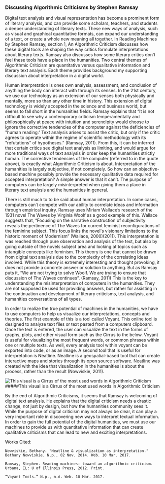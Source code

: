 ### Discussing Algorithmic Criticisms by Stephen Ramsay





Digital text analysis and visual representation has become a prominent form of literary analysis, and can provide some scholars, teachers,
and students a deeper understanding of literary texts. These new ways of analysis, such as visual and graphical quantitative formats, 
can expand our understanding of a text, or create a whole new meaning all together. In Reading Machines by Stephen Ramsay, section 1, 
An Algorithmic Criticism discusses how these digital tools are shaping the way critics formulate interpretations about literary texts. 
Ramsay also discusses how some literary critics don’t feel these tools have a place in the humanities. Two central themes of Algorithmic 
Criticism are quantitative versus qualitative information and literary text analysis. Each theme provides background my supporting 
discussion about interpretation in a digital world. 

Human interpretation is ones own analysis, assessment, and conclusion of anything the body can interact with through its senses. In the 
21st century, we use our technology as an extension of our senses both physically and mentally, more so than any other time in 
history. This extension of digital technology is widely accepted in the science and business world, but seems to fall short in the 
humanities fields. Ramsay explains that “It is not difficult to see why a contemporary criticism temperamentally and philosophically at
peace with intuition and serendipity would choose to ignore the corrective tendencies of the computer against the deficiencies of 
"human reading:' Text analysis arises to assist the critic, but only if the critic agrees to operate within the regime of scientific 
methodology with its "refutations" of hypotheses.” (Ramsay, 2011).  From this, it can be inferred that certain critics see digital text 
analysis as limiting, and would argue for more traditional ways of text analysis in order keep the humanities strictly human. The 
corrective tendencies of the computer (referred to in the quote above), is exactly what Algorithmic Criticism is about. 
Interpretation of the humanities is largely subjective, if not completely. So how can an objective-based machine possibly provide the 
necessary qualitative data required for accepted interpretation? A simple answer is that it can’t. The purpose of computers can be 
largely misinterpreted when giving them a place in literary text analysis and the humanities in general. 

There is still much to to be said about human interpretation. In some cases, computers can’t compete with our ability to correlate ideas 
and information through empirical inquiry. Ramsay uses Miriam Wallace’s research of the 1931 novel The Waves by Virginia Woolf as a good 
example of this. Wallace suggests that, “Focusing on the narrative construction of subjectivity reveals the pertinence of The Waves for 
current feminist reconfigurations of the feminine subject. This focus links the novel's visionary limitations to the historic moment of 
Modernism” (Wallace, 2000)(2011). This interpretation is was reached through pure observation and analysis of the text, but also by going
outside of the novels subject area and looking at topics such as intangible concepts like feminism. This theory is one that cannot be 
drawn from digital text analysis due to the complexity of the correlating ideas involved. While this theory is extremely interesting and
thought provoking, it does not provide a concrete answer or solution to anything. But as Ramsay puts it, “We are not trying to solve Woolf.
We are trying to ensure that discussion of The Waves continues”. (Ramsay, 2011)  This is the key to understanding the misinterpretation of
computers in the humanities. They are not supposed be used for providing answers, but rather for assisting in the continuation and 
development of literary criticisms, text analysis, and humanities conversations of all types. 

In order to realize the true potential of machines in the humanities, we have to use computers to help us visualize our interpretations,
concepts and theories. The first example of this is a tool called Voyant. This online tool is designed to analyze text files or text 
pasted from a computers clipboard. Once the text is entered, the user can visualize the text in the forms of graphs, plots, and other 
visual form such as the Cirrus to the below. Voyant is useful for visualizing the most frequent words, or common phrases within one or 
multiple texts. As well, every analysis tool within voyant can be exported into code, or as an image. A second tool that is useful for 
interpretation is Neatline. Neatline is a geospatial-based tool that can create interactive maps and stories through its open source 
software. Neatline was created with the idea that visualization in the humanities is about the process, rather than the result 
(Nowviskie, 2011).  

![This visual is a Cirrus of the most used words in Algorithmic Criticism](desktop/Visual.png)
#####This visual is a Cirrus of the most used words in Algorithmic Criticism



By the end of Algorithmic Criticisms, it seems that Ramsay is welcoming of digital text analysis. He explains that the digital criticism 
needs a drastic change, not just by design, but how the humanities community sees it. While the purpose of digital criticism may not 
always be clear, it can play a very important role in discovering new ways to interpret textual information.  In order to gain the full 
potential of the digital humanities, we must use our machines to provide us with quantitative information that can create qualitative
criticisms that can lead to new and exciting interpretations. 
	






Works Cited:


    Nowviskie, Bethany. "Neatline & visualization as interpretation." Bethany Nowviskie. N.p., 02 Nov. 2014. Web. 10 Mar. 2017.

    Ramsay, Stephen. Reading machines: toward an algorithmic criticism. Urbana, IL: U of Illinois Press, 2012. Print.

    “Voyant Tools.” N.p., n.d. Web. 10 Mar. 2017.



